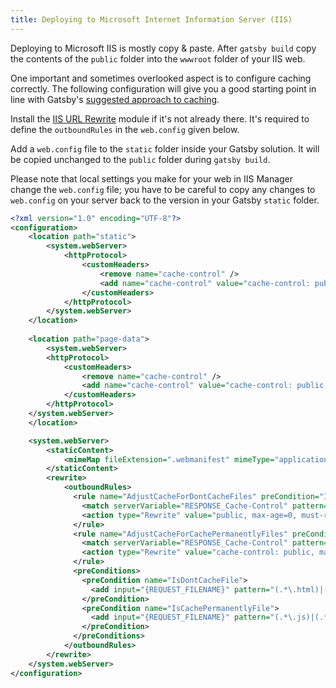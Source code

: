 ```yaml
---
title: Deploying to Microsoft Internet Information Server (IIS)
---
```


Deploying to Microsoft IIS is mostly copy &amp; paste.
After `gatsby build` copy the contents of the `public` folder into the `wwwroot` folder of your IIS web.

One important and sometimes overlooked aspect is to configure caching correctly.
The following configuration will give you a good starting point in line with Gatsby's [suggested approach to caching](/docs/caching/).

Install the [IIS URL Rewrite](https://www.iis.net/downloads/microsoft/url-rewrite) module if it's not already there.
It's required to define the `outboundRules` in the `web.config` given below.

Add a `web.config` file to the `static` folder inside your Gatsby solution. It will be copied unchanged to the `public` folder
during `gatsby build`.

Please note that local settings you make for your web in IIS Manager change the `web.config` file;
you have to be careful to copy any changes to `web.config` on your server back to the version in your Gatsby `static` folder.

```xml
<?xml version="1.0" encoding="UTF-8"?>
<configuration>
	<location path="static">
		<system.webServer>
			<httpProtocol>
				<customHeaders>
					<remove name="cache-control" />
					<add name="cache-control" value="cache-control: public, max-age=31536000, immutable" />
				</customHeaders>
			</httpProtocol>
		</system.webServer>
	</location>
	
	<location path="page-data">
		<system.webServer>
        <httpProtocol>
            <customHeaders>
                <remove name="cache-control" />
                <add name="cache-control" value="cache-control: public, max-age=0, must-revalidate" />
            </customHeaders>
        </httpProtocol>
    </system.webServer>
	</location>

    <system.webServer>
        <staticContent>
            <mimeMap fileExtension=".webmanifest" mimeType="application/manifest+json" />
        </staticContent>
		<rewrite>
			<outboundRules>
			  <rule name="AdjustCacheForDontCacheFiles" preCondition="IsDontCacheFile" stopProcessing="true">
				<match serverVariable="RESPONSE_Cache-Control" pattern=".*" />
				<action type="Rewrite" value="public, max-age=0, must-revalidate" />
			  </rule>
			  <rule name="AdjustCacheForCachePermanentlyFiles" preCondition="IsCachePermanentlyFile" stopProcessing="true">
				<match serverVariable="RESPONSE_Cache-Control" pattern=".*" />
				<action type="Rewrite" value="cache-control: public, max-age=31536000, immutable" />
			  </rule>
			  <preConditions>
				<preCondition name="IsDontCacheFile">
				  <add input="{REQUEST_FILENAME}" pattern="(.*\.html)|(sw\.js)|(app\-data\.json)|(page\-data\.json)" />
				</preCondition>
				<preCondition name="IsCachePermanentlyFile">
				  <add input="{REQUEST_FILENAME}" pattern="(.*\.js)|(.*\.css)" />
				</preCondition>
			  </preConditions>
			</outboundRules>
		</rewrite>
    </system.webServer>
</configuration>
```

